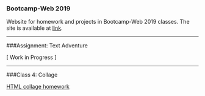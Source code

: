 ### Bootcamp-Web 2019

Website for homework and projects in Bootcamp-Web 2019 classes.
The site is available at [link](https://dhananjaih.github.io/WEB_BOOTCAMP_HARID932/).

***

###Assignment: Text Adventure

[ Work in Progress ]

***

###Class 4: Collage

[HTML collage homework](https://dhananjaih.github.io/WEB_BOOTCAMP_HARID932/homework_html_collage/)

